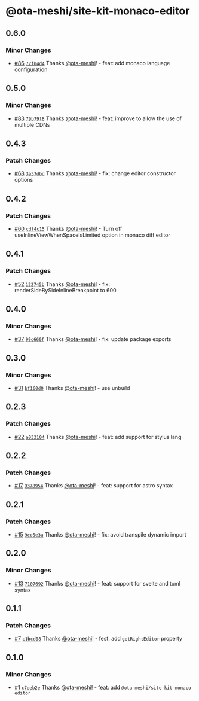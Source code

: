 # @ota-meshi/site-kit-monaco-editor

## 0.6.0

### Minor Changes

- [#86](https://github.com/ota-meshi/site-kit/pull/86) [`72f04d4`](https://github.com/ota-meshi/site-kit/commit/72f04d4ef794075fe7621b8edffa150a13b7865c) Thanks [@ota-meshi](https://github.com/ota-meshi)! - feat: add monaco language configuration

## 0.5.0

### Minor Changes

- [#83](https://github.com/ota-meshi/site-kit/pull/83) [`79b79f8`](https://github.com/ota-meshi/site-kit/commit/79b79f8feb1b8165ac01f4046687010b73155c62) Thanks [@ota-meshi](https://github.com/ota-meshi)! - feat: improve to allow the use of multiple CDNs

## 0.4.3

### Patch Changes

- [#68](https://github.com/ota-meshi/site-kit/pull/68) [`3a37dbd`](https://github.com/ota-meshi/site-kit/commit/3a37dbd209b714c83643cb5918fef30d596c9bb2) Thanks [@ota-meshi](https://github.com/ota-meshi)! - fix: change editor constructor options

## 0.4.2

### Patch Changes

- [#60](https://github.com/ota-meshi/site-kit/pull/60) [`cdf4c15`](https://github.com/ota-meshi/site-kit/commit/cdf4c15806c75f74e4929cc19ad033d06e7ab9b0) Thanks [@ota-meshi](https://github.com/ota-meshi)! - Turn off useInlineViewWhenSpaceIsLimited option in monaco diff editor

## 0.4.1

### Patch Changes

- [#52](https://github.com/ota-meshi/site-kit/pull/52) [`122745b`](https://github.com/ota-meshi/site-kit/commit/122745bc5a8a3c8cb351a560fa98fbec47d47faa) Thanks [@ota-meshi](https://github.com/ota-meshi)! - fix: renderSideBySideInlineBreakpoint to 600

## 0.4.0

### Minor Changes

- [#37](https://github.com/ota-meshi/site-kit/pull/37) [`99c660f`](https://github.com/ota-meshi/site-kit/commit/99c660f3d9f835c5fc3d6f76b6611cc698f039bd) Thanks [@ota-meshi](https://github.com/ota-meshi)! - fix: update package exports

## 0.3.0

### Minor Changes

- [#31](https://github.com/ota-meshi/site-kit/pull/31) [`bf160d0`](https://github.com/ota-meshi/site-kit/commit/bf160d0721ae6252a2fe0401becfd5b61293ab2f) Thanks [@ota-meshi](https://github.com/ota-meshi)! - use unbuild

## 0.2.3

### Patch Changes

- [#22](https://github.com/ota-meshi/site-kit/pull/22) [`a033104`](https://github.com/ota-meshi/site-kit/commit/a03310427251361e088356e4b7e42a52e43d7b00) Thanks [@ota-meshi](https://github.com/ota-meshi)! - feat: add support for stylus lang

## 0.2.2

### Patch Changes

- [#17](https://github.com/ota-meshi/site-kit/pull/17) [`9378954`](https://github.com/ota-meshi/site-kit/commit/937895482ac638cb9b2124ff43164c03b5ed94d7) Thanks [@ota-meshi](https://github.com/ota-meshi)! - feat: support for astro syntax

## 0.2.1

### Patch Changes

- [#15](https://github.com/ota-meshi/site-kit/pull/15) [`9ce5e3a`](https://github.com/ota-meshi/site-kit/commit/9ce5e3ac164834b9175bc7ddd0f94ea18c1656ff) Thanks [@ota-meshi](https://github.com/ota-meshi)! - fix: avoid transpile dynamic import

## 0.2.0

### Minor Changes

- [#13](https://github.com/ota-meshi/site-kit/pull/13) [`7107692`](https://github.com/ota-meshi/site-kit/commit/710769237fcfa3b69b3deba465fe412a5e4b8b4a) Thanks [@ota-meshi](https://github.com/ota-meshi)! - feat: support for svelte and toml syntax

## 0.1.1

### Patch Changes

- [#7](https://github.com/ota-meshi/site-kit/pull/7) [`c1bcd08`](https://github.com/ota-meshi/site-kit/commit/c1bcd08d31bbc4b9ac5abeb837038e363e425d1c) Thanks [@ota-meshi](https://github.com/ota-meshi)! - fest: add `getRightEditor` property

## 0.1.0

### Minor Changes

- [#1](https://github.com/ota-meshi/site-kit/pull/1) [`c7eeb2e`](https://github.com/ota-meshi/site-kit/commit/c7eeb2e2738d1c28b17624d3cd8551b25c56ee1d) Thanks [@ota-meshi](https://github.com/ota-meshi)! - feat: add `@ota-meshi/site-kit-monaco-editor`

